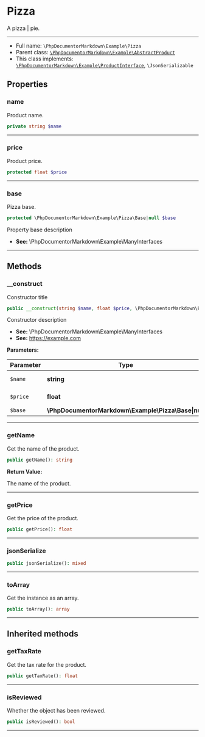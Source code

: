 # Pizza

A pizza \| pie.

***

* Full name: `\PhpDocumentorMarkdown\Example\Pizza`
* Parent class: [`\PhpDocumentorMarkdown\Example\AbstractProduct`](./AbstractProduct.md)
* This class implements:
  [`\PhpDocumentorMarkdown\Example\ProductInterface`](./ProductInterface.md),
  `\JsonSerializable`

## Properties

### name

Product name.

```php
private string $name
```

***

### price

Product price.

```php
protected float $price
```

***

### base

Pizza base.

```php
protected \PhpDocumentorMarkdown\Example\Pizza\Base|null $base
```

Property base description 

- **See:** \PhpDocumentorMarkdown\Example\ManyInterfaces

***

## Methods

### __construct

Constructor title

```php
public __construct(string $name, float $price, \PhpDocumentorMarkdown\Example\Pizza\Base|null $base = null): mixed
```

Constructor description 

- **See:** \PhpDocumentorMarkdown\Example\ManyInterfaces 
- **See:** https://example.com

**Parameters:**

| Parameter | Type                                                | Description    |
|-----------|-----------------------------------------------------|----------------|
| `$name`   | **string**                                          | Product name.  |
| `$price`  | **float**                                           | Product price. |
| `$base`   | **\PhpDocumentorMarkdown\Example\Pizza\Base\|null** | Pizza base.    |

***

### getName

Get the name of the product.

```php
public getName(): string
```

**Return Value:**

The name of the product.

***

### getPrice

Get the price of the product.

```php
public getPrice(): float
```

***

### jsonSerialize

```php
public jsonSerialize(): mixed
```

***

### toArray

Get the instance as an array.

```php
public toArray(): array
```

***

## Inherited methods

### getTaxRate

Get the tax rate for the product.

```php
public getTaxRate(): float
```

***

### isReviewed

Whether the object has been reviewed.

```php
public isReviewed(): bool
```

***
